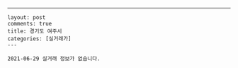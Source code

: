 ---
    layout: post
    comments: true
    title: 경기도 여주시
    categories: [실거래가]
    ---

    2021-06-29 실거래 정보가 없습니다.

    